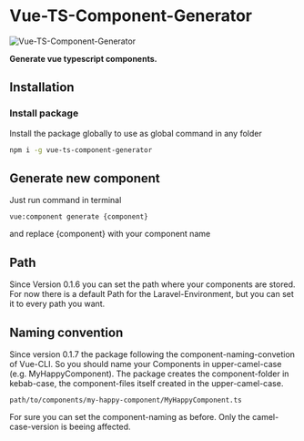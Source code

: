 Vue-TS-Component-Generator
====================


![Vue-TS-Component-Generator](img/vue-ts-component-generator.png)


**Generate vue typescript components.**


## Installation

### Install package

Install the package globally to use as global command in any folder

```bash
npm i -g vue-ts-component-generator
```

## Generate new component

Just run command in terminal

`vue:component generate {component}`

and replace {component} with your component name

## Path

Since Version 0.1.6 you can set the path where your components are stored.
For now there is a default Path for the Laravel-Environment, but you can set it to every path you want.

## Naming convention

Since version 0.1.7 the package following the component-naming-convetion of Vue-CLI.
So you should name your Components in upper-camel-case (e.g. MyHappyComponent). The package creates the component-folder in kebab-case,
the component-files itself created in the upper-camel-case.

`path/to/components/my-happy-component/MyHappyComponent.ts`

For sure you can set the component-naming as before. Only the camel-case-version is beeing affected.
